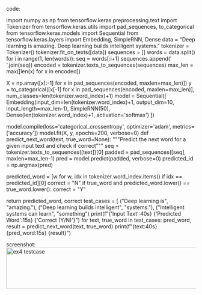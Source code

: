 code:

import numpy as np from tensorflow.keras.preprocessing.text import Tokenizer from tensorflow.keras.utils import pad_sequences, to_categorical from tensorflow.keras.models import Sequential from tensorflow.keras.layers import Embedding, SimpleRNN, Dense data = "Deep learning is amazing. Deep learning builds intelligent systems." tokenizer = Tokenizer() tokenizer.fit_on_texts([data]) sequences = [] words = data.split() for i in range(1, len(words)): seq = words[:i+1] sequences.append(' '.join(seq)) encoded = tokenizer.texts_to_sequences(sequences) max_len = max([len(x) for x in encoded])

X = np.array([x[:-1] for x in pad_sequences(encoded, maxlen=max_len)]) y = to_categorical([x[-1] for x in pad_sequences(encoded, maxlen=max_len)], num_classes=len(tokenizer.word_index)+1) model = Sequential([ Embedding(input_dim=len(tokenizer.word_index)+1, output_dim=10, input_length=max_len-1), SimpleRNN(50), Dense(len(tokenizer.word_index)+1, activation='softmax') ])

model.compile(loss='categorical_crossentropy', optimizer='adam', metrics=['accuracy']) model.fit(X, y, epochs=200, verbose=0) def predict_next_word(text, true_word=None): """Predict the next word for a given input text and check if correct""" seq = tokenizer.texts_to_sequences([text])[0] padded = pad_sequences([seq], maxlen=max_len-1) pred = model.predict(padded, verbose=0) predicted_id = np.argmax(pred)

predicted_word = [w for w, idx in tokenizer.word_index.items() if idx == predicted_id][0] correct = "N" if true_word and predicted_word.lower() == true_word.lower(): correct = "Y"

return predicted_word, correct test_cases = [ ("Deep learning is", "amazing."), ("Deep learning builds intelligent", "systems."), ("Intelligent systems can learn", "something") print(f"{'Input Text':40s} {'Predicted Word':15s} {'Correct (Y/N)'}") for text, true_word in test_cases: pred_word, result = predict_next_word(text, true_word) print(f"{text:40s} {pred_word:15s} {result}") 


screenshot:<img width="1131" height="110" alt="ex4 testcase" src="https://github.com/user-attachments/assets/a1e26499-0743-433d-9c35-24b6284f89eb" />
